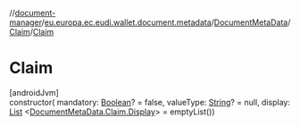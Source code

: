 //[document-manager](../../../../index.md)/[eu.europa.ec.eudi.wallet.document.metadata](../../index.md)/[DocumentMetaData](../index.md)/[Claim](index.md)/[Claim](-claim.md)

# Claim

[androidJvm]\
constructor(
mandatory: [Boolean](https://kotlinlang.org/api/latest/jvm/stdlib/kotlin/-boolean/index.html)? =
false,
valueType: [String](https://kotlinlang.org/api/latest/jvm/stdlib/kotlin/-string/index.html)? = null,
display: [List](https://kotlinlang.org/api/latest/jvm/stdlib/kotlin.collections/-list/index.html)
&lt;[DocumentMetaData.Claim.Display](-display/index.md)&gt; = emptyList())
